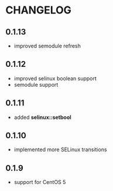 # CHANGELOG

## 0.1.13

* improved semodule refresh

## 0.1.12

* improved selinux boolean support
* semodule support

## 0.1.11

* added **selinux::setbool**

## 0.1.10

* implemented more SELinux transitions

## 0.1.9

* support for CentOS 5
